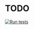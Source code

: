 # TODO

[![Run tests](https://github.com/action-badges/core/actions/workflows/test.yml/badge.svg?branch=main)](https://github.com/action-badges/core/actions/workflows/test.yml)
